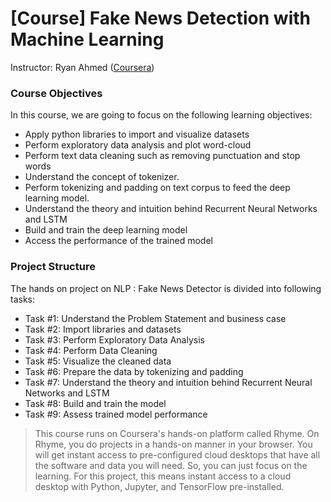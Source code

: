 # [Course] Fake News Detection with Machine Learning

Instructor: Ryan Ahmed ([Coursera](https://www.coursera.org/instructor/~48777395))

### Course Objectives
  In this course, we are going to focus on the following learning objectives:

  - Apply python libraries to import and visualize datasets
  - Perform exploratory data analysis and plot word-cloud
  - Perform text data cleaning such as removing punctuation and stop words
  - Understand the concept of tokenizer.
  - Perform tokenizing and padding on text corpus to feed the deep learning model.
  - Understand the theory and intuition behind Recurrent Neural Networks and LSTM
  - Build and train the deep learning model
  - Access the performance of the trained model

### Project Structure
  The hands on project on NLP : Fake News Detector is divided into following tasks:

  - Task #1: Understand the Problem Statement and business case
  - Task #2: Import libraries and datasets
  - Task #3: Perform Exploratory Data Analysis
  - Task #4: Perform Data Cleaning
  - Task #5: Visualize the cleaned data
  - Task #6: Prepare the data by tokenizing and padding
  - Task #7: Understand the theory and intuition behind Recurrent Neural Networks and LSTM
  - Task #8: Build and train the model
  - Task #9: Assess trained model performance


  > This course runs on Coursera's hands-on platform called Rhyme. On Rhyme, you do projects in a hands-on manner in your browser. You will get instant access to pre-configured cloud desktops that have all the software and data you will need. So, you can just focus on the learning. For this project, this means instant access to a cloud desktop with Python, Jupyter, and TensorFlow pre-installed.

